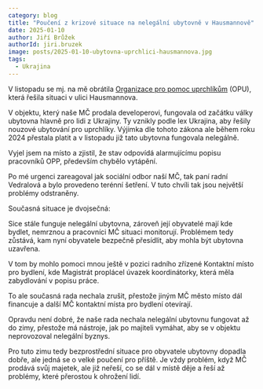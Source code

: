 ```yaml
---
category: blog
title: "Poučení z krizové situace na nelegální ubytovně v Hausmannově"
date: 2025-01-10
author: Jiří Brůžek
authorId: jiri.bruzek
image: posts/2025-01-10-ubytovna-uprchlici-hausmannova.jpg
tags:
  - Ukrajina
---
```


V listopadu se mj. na mě obrátila [Organizace pro pomoc uprchlíkům](https://www.opu.cz) (OPU), která řešila situaci v ulici Hausmannova.

V objektu, který naše MČ prodala developerovi, fungovala od začátku války ubytovna hlavně pro lidi z Ukrajiny. Ty vznikly podle lex Ukrajina, aby řešily nouzové ubytování pro uprchlíky. Výjimka dle tohoto zákona ale během roku 2024 přestala platit a v listopadu již tato ubytovna fungovala nelegálně.

Vyjel jsem na místo a zjistil, že stav odpovídá alarmujícímu popisu pracovníků OPP, především chybělo vytápění.

Po mé urgenci zareagoval jak sociální odbor naší MČ, tak paní radní Vedralová a bylo provedeno terénní šetření. V tuto chvíli tak jsou největší problémy odstraněny.

Současná situace je dvojsečná:

Sice stále funguje nelegální ubytovna, zároveň její obyvatelé mají kde bydlet, nemrznou a pracovníci MČ situaci monitorují. Problémem tedy zůstává, kam nyní obyvatele bezpečně přesídlit, aby mohla být ubytovna uzavřena.

V tom by mohlo pomoci mnou ještě v pozici radního zřízené Kontaktní místo pro bydlení, kde Magistrát proplácel úvazek koordinátorky, která měla zabydlování v popisu práce.

To ale současná rada nechala zrušit, přestože jiným MČ město místo dál financuje a další MČ kontaktní místa pro bydlení otevírají.

Opravdu není dobré, že naše rada nechala nelegální ubytovnu fungovat až do zimy, přestože má nástroje, jak po majiteli vymáhat, aby se v objektu neprovozoval nelegální byznys.

Pro tuto zimu tedy bezprostřední situace pro obyvatele ubytovny dopadla dobře, ale jedná se o velké poučení pro příště. Je vždy problém, když MČ prodává svůj majetek, ale již neřeší, co se dál v místě děje a řeší až problémy, které přerostou k ohrožení lidí.

